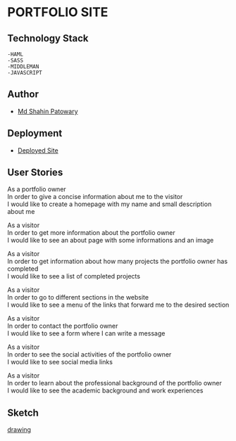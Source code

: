 # PORTFOLIO SITE

## Technology Stack
    -HAML
    -SASS
    -MIDDLEMAN
    -JAVASCRIPT


## Author
- [Md Shahin Patowary](https://github.com/shahin1290/)

## Deployment
- [Deployed Site](https://md-shahin-patowary.netlify.com/)

## User Stories

As a portfolio owner<br />
In order to give a concise information about me to the visitor <br />
I would like to create a homepage with my name and small description about me

As a visitor<br />
In order to get more information about the portfolio owner<br />
I would like to see an about page with some informations and an image

As a visitor<br />
In order to get information about how many projects the portfolio owner has completed<br />
I would like to see a list of completed projects

As a visitor <br />
In order to go to different sections in the website<br />
I would like to see a menu of the links that forward me to the desired section

As a visitor<br />
In order to contact the portfolio owner<br />
I would like to see a form where I can write a message

As a visitor<br />
In order to see the social activities of the portfolio owner<br />
I would like to see social media links

As a visitor<br />
In order to learn about the professional background of the portfolio owner<br />
I would like to see the academic background and work experiences

## Sketch
[drawing](http://imagges/drawing.png)
